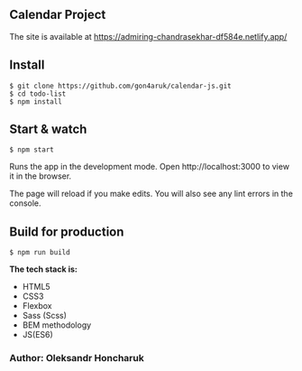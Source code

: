 ## Calendar Project

The site is available at https://admiring-chandrasekhar-df584e.netlify.app/

## Install

    $ git clone https://github.com/gon4aruk/calendar-js.git
    $ cd todo-list
    $ npm install

## Start & watch

    $ npm start
    
Runs the app in the development mode.
Open http://localhost:3000 to view it in the browser.

The page will reload if you make edits.
You will also see any lint errors in the console.

## Build for production

    $ npm run build

**The tech stack is:**

- HTML5
- CSS3
- Flexbox
- Sass (Scss)
- BEM methodology
- JS(ES6)

### Author: Oleksandr Honcharuk

